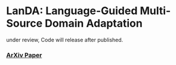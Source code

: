 # LanDA: Language-Guided Multi-Source Domain Adaptation 


under review, Code will release after published.

###  [ArXiv Paper](https://arxiv.org/pdf/2401.14148)

